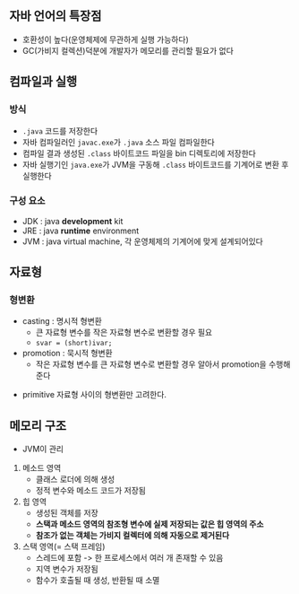 ## 자바 언어의 특장점
- 호환성이 높다(운영체제에 무관하게 실행 가능하다)
- GC(가비지 컬렉션)덕분에 개발자가 메모리를 관리할 필요가 없다

## 컴파일과 실행
### 방식
- `.java` 코드를 저장한다
- 자바 컴파일러인 `javac.exe`가 `.java` 소스 파일 컴파일한다
- 컴파일 결과 생성된 `.class` 바이트코드 파일을 bin 디렉토리에 저장한다
- 자바 실행기인 `java.exe`가 JVM을 구동해 `.class` 바이트코드를 기계어로 변환 후 실행한다

### 구성 요소
- JDK : java **development** kit
- JRE : java **runtime** environment
- JVM : java virtual machine, 각 운영체제의 기계어에 맞게 설계되어있다

## 자료형
### 형변환
- casting : 명시적 형변환
  * 큰 자료형 변수를 작은 자료형 변수로 변환할 경우 필요
  * ```svar = (short)ivar;```
- promotion : 묵시적 형변환
  * 작은 자료형 변수를 큰 자료형 변수로 변환할 경우 알아서 promotion을 수행해준다
* primitive 자료형 사이의 형변환만 고려한다. 

## 메모리 구조
- JVM이 관리
1. 메소드 영역
   - 클래스 로더에 의해 생성
   - 정적 변수와 메소드 코드가 저장됨 
2. 힙 영역
   - 생성된 객체를 저장
   - **스택과 메소드 영역의 참조형 변수에 실제 저장되는 값은 힙 영역의 주소**
   - **참조가 없는 객체는 가비지 컬렉터에 의해 자동으로 제거된다** 
3. 스택 영역(= 스택 프레임)
   - 스레드에 포함 -> 한 프로세스에서 여러 개 존재할 수 있음
   - 지역 변수가 저장됨
   - 함수가 호출될 때 생성, 반환될 때 소멸